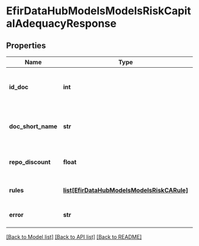 # EfirDataHubModelsModelsRiskCapitalAdequacyResponse

## Properties
Name | Type | Description | Notes
------------ | ------------- | ------------- | -------------
**id_doc** | **int** | Идентификатор инструкции, действующей на дату расчета | [optional] 
**doc_short_name** | **str** | Краткое наименование инструкции (например, «139-И») | [optional] 
**repo_discount** | **float** | Дисконт для расчета риска по операциям РЕПО | [optional] 
**rules** | [**list[EfirDataHubModelsModelsRiskCARule]**](EfirDataHubModelsModelsRiskCARule.md) | Mассив объектов класса CARule | [optional] 
**error** | **str** | Текст ошибки, если она произошла | [optional] 

[[Back to Model list]](../README.md#documentation-for-models) [[Back to API list]](../README.md#documentation-for-api-endpoints) [[Back to README]](../README.md)

